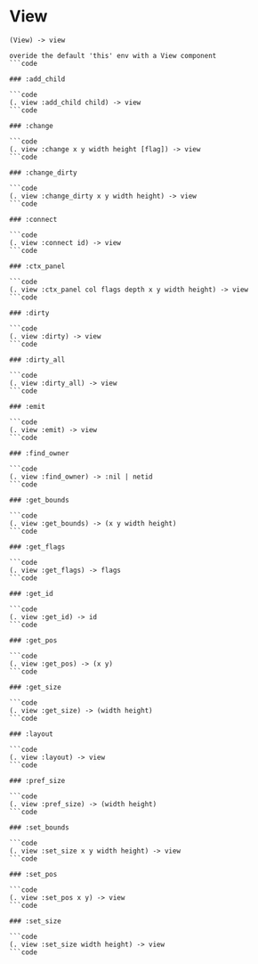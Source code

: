 # View

```code
(View) -> view

overide the default 'this' env with a View component
```code

### :add_child

```code
(. view :add_child child) -> view
```code

### :change

```code
(. view :change x y width height [flag]) -> view
```code

### :change_dirty

```code
(. view :change_dirty x y width height) -> view
```code

### :connect

```code
(. view :connect id) -> view
```code

### :ctx_panel

```code
(. view :ctx_panel col flags depth x y width height) -> view
```code

### :dirty

```code
(. view :dirty) -> view
```code

### :dirty_all

```code
(. view :dirty_all) -> view
```code

### :emit

```code
(. view :emit) -> view
```code

### :find_owner

```code
(. view :find_owner) -> :nil | netid
```code

### :get_bounds

```code
(. view :get_bounds) -> (x y width height)
```code

### :get_flags

```code
(. view :get_flags) -> flags
```code

### :get_id

```code
(. view :get_id) -> id
```code

### :get_pos

```code
(. view :get_pos) -> (x y)
```code

### :get_size

```code
(. view :get_size) -> (width height)
```code

### :layout

```code
(. view :layout) -> view
```code

### :pref_size

```code
(. view :pref_size) -> (width height)
```code

### :set_bounds

```code
(. view :set_size x y width height) -> view
```code

### :set_pos

```code
(. view :set_pos x y) -> view
```code

### :set_size

```code
(. view :set_size width height) -> view
```code

